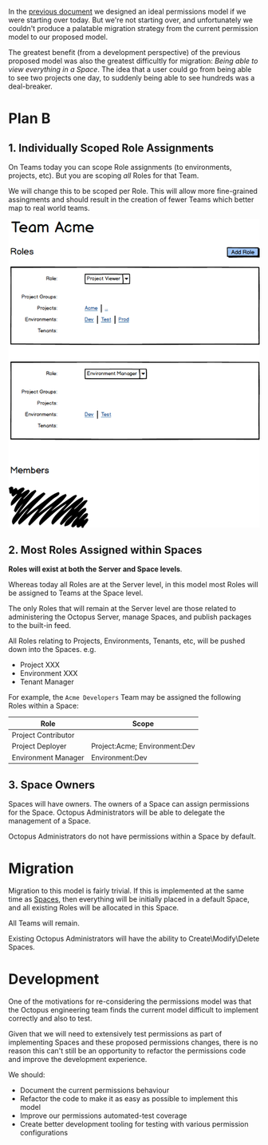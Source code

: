 In the [previous document](SimplifiedPermissions.md) we designed an ideal permissions model if we were starting over today.  But we're not starting over, and unfortunately we couldn't produce a palatable migration strategy from the current permission model to our proposed model.

The greatest benefit (from a development perspective) of the previous proposed model was also the greatest difficultly for migration: _Being able to view everything in a Space_.  The idea that a user could go from being able to see two projects one day, to suddenly being able to see hundreds was a deal-breaker. 

# Plan B 

## 1. Individually Scoped Role Assignments

On Teams today you can scope Role assignments (to environments, projects, etc). But you are scoping _all_ Roles for that Team.

We will change this to be scoped per Role. This will allow more fine-grained assingments and should result in the creation of fewer Teams which better map to real world teams.

![](ui-mocks/per-role-scopes.png)

## 2. Most Roles Assigned within Spaces 

**Roles will exist at both the Server and Space levels**.

Whereas today all Roles are at the Server level, in this model most Roles will be assigned to Teams at the Space level.  

The only Roles that will remain at the Server level are those related to administering the Octopus Server, manage Spaces, and publish packages to the built-in feed. 

All Roles relating to Projects, Environments, Tenants, etc, will be pushed down into the Spaces. e.g.

- Project XXX
- Environment XXX
- Tenant Manager

For example, the `Acme Developers` Team may be assigned the following Roles within a Space:

| Role                | Scope                             | 
|---------------------|-----------------------------------|
| Project Contributor |                                   | 
| Project Deployer    | Project:Acme; Environment:Dev     |
| Environment Manager | Environment:Dev                   |

## 3. Space Owners 
Spaces will have owners.  The owners of a Space can assign permissions for the Space.  Octopus Administrators will be able to delegate the management of a Space.   

Octopus Administrators do not have permissions within a Space by default.

# Migration

Migration to this model is fairly trivial.  If this is implemented at the same time as [Spaces](../Spaces/index.md), then everything will be initially placed in a default Space, and all existing Roles will be allocated in this Space.  

All Teams will remain.

Existing Octopus Administrators will have the ability to Create\Modify\Delete Spaces.

# Development

One of the motivations for re-considering the permissions model was that the Octopus engineering team finds the current model difficult to implement correctly and also to test.

Given that we will need to extensively test permissions as part of implementing Spaces and these proposed permissions changes, there is no reason this can't still be an opportunity to refactor the permissions code and improve the development experience.

We should:

- Document the current permissions behaviour
- Refactor the code to make it as easy as possible to implement this model
- Improve our permissions automated-test coverage
- Create better development tooling for testing with various permission configurations 